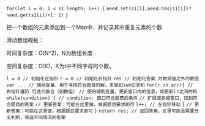 `for(let i = 0; i < s1.length; i++) {`
        `need.set(s1[i],need.has(s1[i])?need.get(s1[i])+1: 1)`
    `}`

把一个数组的元素添加到一个Map中，并记录其中重复元素的个数



滑动数组模板：

时间复杂度：O(N^2)，N为数组长度

空间复杂度：O(K)，K为t中不同字母的个数。

`l = 0 // 初始化左指针`
`r = 0 // 初始化右指针`
`res // 初始化答案 为常规值之外的数值`
`var ... // 辅助变量，用于寻找符合题目的解，本题如sum记录和`
`for(r in arr){ // 右指针遍历 可迭代集合（如数组）`
    `// 使用辅助变量，更新窗口内的信息，如更新lr之间的和`
    `while(condition) { // condition: 窗口符合题意的条件`
        `// 扩展或收缩窗口，找到符合题目的答案`
        `// 更新答案：可能在这里做，根据题目要求即可`
        `l++; // 左指针移动`
    `}`
    `// 更新答案：可能在这里做，根据题目要求即可`
`}`
`return res; // 返回答案，这里可能会需要分支判断，筛选不同情况的答案`

